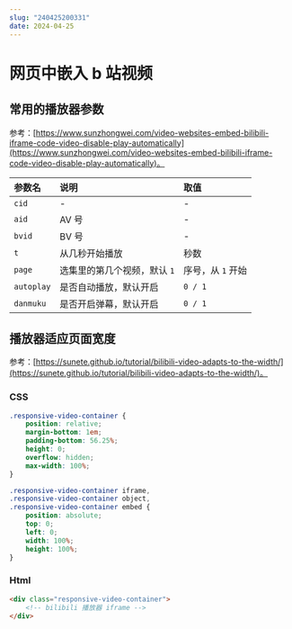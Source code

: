 ```yaml
---
slug: "240425200331"
date: 2024-04-25
---
```


# 网页中嵌入 b 站视频

## 常用的播放器参数

参考：[https://www.sunzhongwei.com/video-websites-embed-bilibili-iframe-code-video-disable-play-automatically](https://www.sunzhongwei.com/video-websites-embed-bilibili-iframe-code-video-disable-play-automatically)。

|参数名|说明|取值|
|:-|:-|:-|
|`cid`|-|-|
|`aid`|AV 号|-|
|`bvid`|BV 号|-|
|`t`|从几秒开始播放|秒数|
|`page`|选集里的第几个视频，默认 `1`|序号，从 `1` 开始|
|`autoplay`|是否自动播放，默认开启|`0 / 1`|
|`danmuku`|是否开启弹幕，默认开启|`0 / 1`|

## 播放器适应页面宽度

参考：[https://sunete.github.io/tutorial/bilibili-video-adapts-to-the-width/](https://sunete.github.io/tutorial/bilibili-video-adapts-to-the-width/)。

### CSS

``` css
.responsive-video-container {
    position: relative;
    margin-bottom: 1em;
    padding-bottom: 56.25%;
    height: 0;
    overflow: hidden;
    max-width: 100%;
}

.responsive-video-container iframe,
.responsive-video-container object,
.responsive-video-container embed {
    position: absolute;
    top: 0;
    left: 0;
    width: 100%;
    height: 100%;
}
```

### Html

``` html
<div class="responsive-video-container">
    <!-- bilibili 播放器 iframe -->
</div>
```

